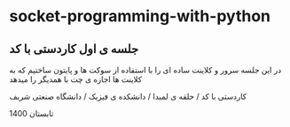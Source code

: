 # socket-programming-with-python

##  جلسه ی اول کاردستی با کد

در این جلسه سرور و کلاینت ساده ای را با استفاده از سوکت ها و پایتون ساختیم که به کلاینت ها اجازه ی چت با همدیگر را میدهد


کاردستی با کد / حلقه ی لمبدا / دانشکده ی فیزیک / دانشگاه صنعتی شریف

تابستان 1400
